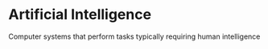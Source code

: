 # Artificial Intelligence

Computer systems that perform tasks typically requiring human intelligence

